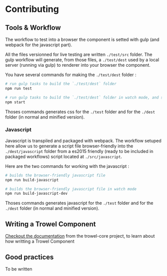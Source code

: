 # Contributing

## Tools & Workflow

The workflow to test into a browser the component is setted with gulp (and webpack for the javascript part).

All the files versionned for live testing are written `./test/src` folder.
The gulp workflow will generate, from those files, a `./test/dest` used by a local server (running via gulp) to renderer into your browser the component.

You have several commands for making the `./test/dest` folder :

```sh
# run gulp tasks to build the `./test/dest` folder
npm run test

# run gulp tasks to build the `./test/dest` folder in watch mode, and setup a localserver with livereload
npm start
```

Thoses commands generates css for the `./test` folder and for the `./dest` folder (in normal and minified version).



### Javascript
Javascript is transpiled and packaged with webpack. The workflow setuped here allow us to generate a script file browser-friendly into the `./dest/javascript` folder from a es2015 friendly (ready to be included in packaged workflows) script located at `./src/javascript`.

Here are the two commands for working with the javascript :

```sh
# builds the browser-friendly javascript file
npm run build-javascript

# builds the browser-friendly javascript file in watch mode
npm run build-javascript-dev
```

Thoses commands generates javascript for the `./test` folder and for the `./dest` folder (in normal and minified version).



## Writing a Trowel Component
[Checkout the documentation](https://github.com/Trowel/Trowel/blob/master/doc/3-create-your-own-trowel-component.md) from the trowel-core project, to learn about how writting a Trowel Component

## Good practices
To be written
